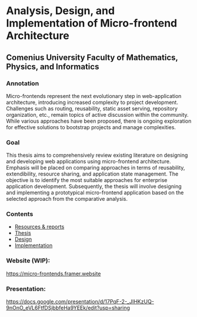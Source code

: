# Analysis, Design, and Implementation of Micro-frontend Architecture
## Comenius University Faculty of Mathematics, Physics, and Informatics

### Annotation
Micro-frontends represent the next evolutionary step in web-application architecture, introducing increased complexity to project development. Challenges such as routing, reusability, static asset serving, repository organization, etc., remain topics of active discussion within the community. While various approaches have been proposed, there is ongoing exploration for effective solutions to bootstrap projects and manage complexities.

### Goal
This thesis aims to comprehensively review existing literature on designing and developing web applications using micro-frontend architecture. Emphasis will be placed on comparing approaches in terms of reusability, extendibility, resource sharing, and application state management. The objective is to identify the most suitable approaches for enterprise application development. Subsequently, the thesis will involve designing and implementing a prototypical micro-frontend application based on the selected approach from the comparative analysis.

### Contents
- [Resources & reports](./resources)
- [Thesis](./thesis)
- [Design](./design)
- [Implementation](./implementation)

### Website (WIP):
https://micro-frontends.framer.website

### Presentation:
https://docs.google.com/presentation/d/17PqF-2-_JIHKzUQ-9nOnO_eVL6FtfDSjbbfeHa9YEEk/edit?usp=sharing